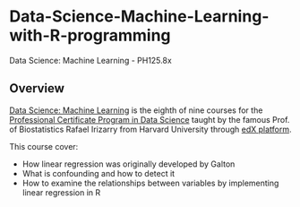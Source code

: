 # Data-Science-Machine-Learning-with-R-programming
Data Science: Machine Learning - PH125.8x

## Overview
[Data Science: Machine Learning](https://www.edx.org/course/r-linear-regression-2) is the eighth of nine courses for the [Professional Certificate Program in Data Science](https://www.edx.org/professional-certificate/harvardx-data-science) taught by the famous Prof. of Biostatistics Rafael Irizarry from Harvard University through [edX platform](https://www.edx.org).

This course cover:
- How linear regression was originally developed by Galton
- What is confounding and how to detect it
- How to examine the relationships between variables by implementing linear regression in R
